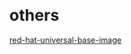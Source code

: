 # others

[red-hat-universal-base-image](https://www.redhat.com/en/blog/introducing-red-hat-universal-base-image)
